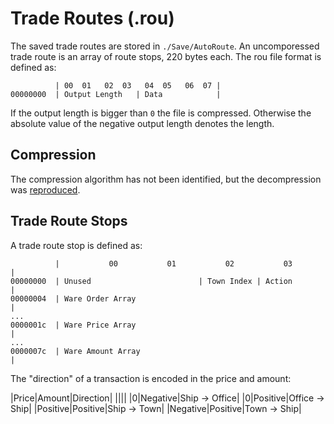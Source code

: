 # Trade Routes (.rou)
The saved trade routes are stored in `./Save/AutoRoute`.
An uncomporessed trade route is an array of route stops, 220 bytes each.
The rou file format is defined as:
```
          | 00  01   02  03   04  05   06  07 |
00000000  | Output Length   | Data            |
```

If the output length is bigger than `0` the file is compressed.
Otherwise the absolute value of the negative output length denotes the length.

## Compression
The compression algorithm has not been identified, but the decompression was [reproduced](https://github.com/P3Modding/p3-lib/tree/master/p3-rou).

## Trade Route Stops
A trade route stop is defined as:
```
          |           00           01           02           03           |
00000000  | Unused                        | Town Index | Action           |
00000004  | Ware Order Array                                              |
...
0000001c  | Ware Price Array                                              |
...
0000007c  | Ware Amount Array                                             |
```
The "direction" of a transaction is encoded in the price and amount:

|Price|Amount|Direction|
||||
|0|Negative|Ship -> Office|
|0|Positive|Office -> Ship|
|Positive|Positive|Ship -> Town|
|Negative|Positive|Town -> Ship|
